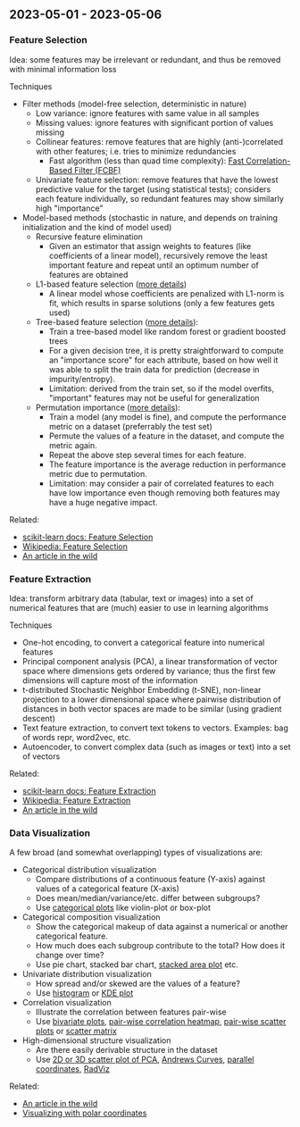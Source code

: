 ## 2023-05-01 - 2023-05-06

### Feature Selection

Idea: some features may be irrelevant or redundant, and thus be removed with minimal information loss

Techniques

- Filter methods (model-free selection, deterministic in nature)
  - Low variance: ignore features with same value in all samples
  - Missing values: ignore features with significant portion of values missing
  - Collinear features: remove features that are highly (anti-)correlated with other features; i.e. tries to minimize redundancies
    - Fast algorithm (less than quad time complexity): [Fast Correlation-Based Filter (FCBF)](https://www.public.asu.edu/~huanliu/papers/icml03.pdf)
  - Univariate feature selection: remove features that have the lowest predictive value for the target (using statistical tests); considers each feature individually, so redundant features may show similarly high "importance"
- Model-based methods (stochastic in nature, and depends on training initialization and the kind of model used) 
  - Recursive feature elimination
    - Given an estimator that assign weights to features (like coefficients of a linear model), recursively remove the least important feature and repeat until an optimum number of features are obtained
  - L1-based feature selection ([more details](https://scikit-learn.org/stable/modules/feature_selection.html#l1-based-feature-selection))
    - A linear model whose coefficients are penalized with L1-norm is fit, which results in sparse solutions (only a few features gets used)
  - Tree-based feature selection ([more details](https://scikit-learn.org/stable/modules/ensemble.html#feature-importance-evaluation)):
    - Train a tree-based model like random forest or gradient boosted trees
    - For a given decision tree, it is pretty straightforward to compute an "importance score" for each attribute, based on how well it was able to split the train data for prediction (decrease in impurity/entropy).
    - Limitation: derived from the train set, so if the model overfits, "important" features may not be useful for generalization
  - Permutation importance ([more details](https://scikit-learn.org/stable/modules/permutation_importance.html)):
    - Train a model (any model is fine), and compute the performance metric on a dataset (preferrably the test set)
    - Permute the values of a feature in the dataset, and compute the metric again.
    - Repeat the above step several times for each feature.
    - The feature importance is the average reduction in performance metric due to permutation.
    - Limitation: may consider a pair of correlated features to each have low importance even though removing both features may have a huge negative impact.

Related:
- [scikit-learn docs: Feature Selection](https://scikit-learn.org/stable/modules/feature_selection.html)
- [Wikipedia: Feature Selection](https://en.wikipedia.org/wiki/Feature_selection)
- [An article in the wild](https://towardsdatascience.com/a-feature-selection-tool-for-machine-learning-in-python-b64dd23710f0)

### Feature Extraction

Idea: transform arbitrary data (tabular, text or images) into a set of numerical features that are (much) easier to use in learning algorithms

Techniques

- One-hot encoding, to convert a categorical feature into numerical features
- Principal component analysis (PCA), a linear transformation of vector space where dimensions gets ordered by variance; thus the first few dimensions will capture most of the information
- t-distributed Stochastic Neighbor Embedding (t-SNE), non-linear projection to a lower dimensional space where pairwise distribution of distances in both vector spaces are made to be similar (using gradient descent)
- Text feature extraction, to convert text tokens to vectors. Examples: bag of words repr, word2vec, etc.
- Autoencoder, to convert complex data (such as images or text) into a set of vectors

Related:
- [scikit-learn docs: Feature Extraction](https://scikit-learn.org/stable/modules/feature_extraction.html)
- [Wikipedia: Feature Extraction](https://en.wikipedia.org/wiki/Feature_extraction)
- [An article in the wild](https://towardsdatascience.com/feature-extraction-techniques-d619b56e31be)

### Data Visualization

A few broad (and somewhat overlapping) types of visualizations are:
- Categorical distribution visualization
  - Compare distributions of a continuous feature (Y-axis) against values of a categorical feature (X-axis)
  - Does mean/median/variance/etc. differ between subgroups?
  - Use [categorical plots](https://seaborn.pydata.org/generated/seaborn.catplot.html) like violin-plot or box-plot
- Categorical composition visualization
  - Show the categorical makeup of data against a numerical or another categorical feature.
  - How much does each subgroup contribute to the total? How does it change over time?
  - Use pie chart, stacked bar chart, [stacked area plot](https://matplotlib.org/stable/api/_as_gen/matplotlib.pyplot.stackplot.html) etc.
- Univariate distribution visualization
  - How spread and/or skewed are the values of a feature?
  - Use [histogram](https://pandas.pydata.org/pandas-docs/stable/reference/api/pandas.DataFrame.plot.hist.html#pandas.DataFrame.plot.hist) or [KDE plot](https://seaborn.pydata.org/generated/seaborn.kdeplot.html)
- Correlation visualization
  - Illustrate the correlation between features pair-wise
  - Use [bivariate plots](https://seaborn.pydata.org/generated/seaborn.jointplot.html), [pair-wise correlation heatmap](https://stackoverflow.com/a/66506646/2849934), [pair-wise scatter plots](https://seaborn.pydata.org/generated/seaborn.pairplot.html) or [scatter matrix](https://pandas.pydata.org/pandas-docs/stable/reference/api/pandas.plotting.scatter_matrix.html)
- High-dimensional structure visualization
  - Are there easily derivable structure in the dataset
  - Use [2D or 3D scatter plot of PCA](https://plotly.com/python/pca-visualization/), [Andrews Curves](https://pandas.pydata.org/pandas-docs/stable/reference/api/pandas.plotting.andrews_curves.html), [parallel coordinates](https://pandas.pydata.org/pandas-docs/stable/reference/api/pandas.plotting.parallel_coordinates.html), [RadViz](https://pandas.pydata.org/pandas-docs/stable/reference/api/pandas.plotting.radviz.html)

Related:
- [An article in the wild](https://towardsdatascience.com/the-art-of-effective-visualization-of-multi-dimensional-data-6c7202990c57)
- [Visualizing with polar coordinates](https://matplotlib.org/stable/gallery/pie_and_polar_charts/polar_demo.html)
